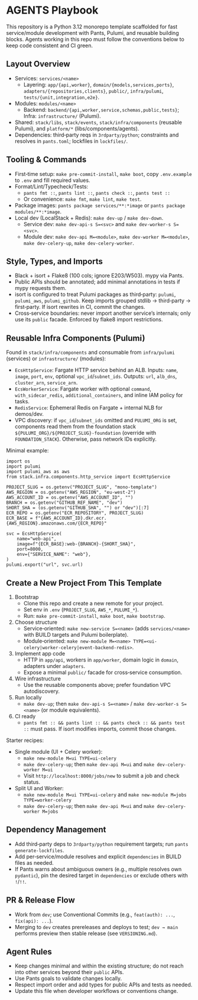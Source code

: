 # AGENTS Playbook

This repository is a Python 3.12 monorepo template scaffolded for fast service/module development with Pants, Pulumi, and reusable building blocks. Agents working in this repo must follow the conventions below to keep code consistent and CI green.

## Layout Overview
- Services: `services/<name>`
  - Layering: `app/{api,worker}`, `domain/{models,services,ports}`, `adapters/{repositories,clients}`, `public/`, `infra/pulumi`, `tests/{unit,integration,e2e}`.
- Modules: `modules/<name>`
  - Backend: `backend/{api,worker,service,schemas,public,tests}`; Infra: `infrastructure/` (Pulumi).
- Shared: `stack/libs`, `stack/events`, `stack/infra/components` (reusable Pulumi), and `platform/*` (libs/components/agents).
- Dependencies: third‑party reqs in `3rdparty/python`; constraints and resolves in `pants.toml`; lockfiles in `lockfiles/`.

## Tooling & Commands
- First‑time setup: `make pre-commit-install`, `make boot`, copy `.env.example` to `.env` and fill required values.
- Format/Lint/Typecheck/Tests:
  - `pants fmt ::`, `pants lint ::`, `pants check ::`, `pants test ::`
  - Or convenience: `make fmt`, `make lint`, `make test`.
- Package images: `pants package services/**:*image` or `pants package modules/**:*image`.
- Local dev (LocalStack + Redis): `make dev-up` / `make dev-down`.
  - Service dev: `make dev-api-s S=<svc>` and `make dev-worker-s S=<svc>`.
  - Module dev: `make dev-api M=<module>`, `make dev-worker M=<module>`, `make dev-celery-up`, `make dev-celery-worker`.

## Style, Types, and Imports
- Black + isort + Flake8 (100 cols; ignore E203/W503). mypy via Pants.
- Public APIs should be annotated; add minimal annotations in tests if mypy requests them.
- isort is configured to treat Pulumi packages as third‑party: `pulumi`, `pulumi_aws`, `pulumi_github`. Keep imports grouped stdlib → third‑party → first‑party. If isort rewrites in CI, commit the changes.
- Cross‑service boundaries: never import another service’s internals; only use its `public` facade. Enforced by flake8 import restrictions.

## Reusable Infra Components (Pulumi)
Found in `stack/infra/components` and consumable from `infra/pulumi` (services) or `infrastructure/` (modules):
- `EcsHttpService`: Fargate HTTP service behind an ALB. Inputs: `name`, `image`, `port`, `env`, optional `vpc_id`/`subnet_ids`. Outputs: `url`, `alb_dns`, `cluster_arn`, `service_arn`.
- `EcsWorkerService`: Fargate worker with optional `command`, `with_sidecar_redis`, `additional_containers`, and inline IAM policy for tasks.
- `RedisService`: Ephemeral Redis on Fargate + internal NLB for demos/dev.
- VPC discovery: if `vpc_id`/`subnet_ids` omitted and `PULUMI_ORG` is set, components read them from the foundation stack `${PULUMI_ORG}/${PROJECT_SLUG}-foundation` (override with `FOUNDATION_STACK`). Otherwise, pass network IDs explicitly.

Minimal example:
```
import os
import pulumi
import pulumi_aws as aws
from stack.infra.components.http_service import EcsHttpService

PROJECT_SLUG = os.getenv("PROJECT_SLUG", "mono-template")
AWS_REGION = os.getenv("AWS_REGION", "eu-west-2")
AWS_ACCOUNT_ID = os.getenv("AWS_ACCOUNT_ID", "")
BRANCH = os.getenv("GITHUB_REF_NAME", "dev")
SHORT_SHA = (os.getenv("GITHUB_SHA", "") or "dev")[:7]
ECR_REPO = os.getenv("ECR_REPOSITORY", PROJECT_SLUG)
ECR_BASE = f"{AWS_ACCOUNT_ID}.dkr.ecr.{AWS_REGION}.amazonaws.com/{ECR_REPO}"

svc = EcsHttpService(
    name="web-api",
    image=f"{ECR_BASE}:web-{BRANCH}-{SHORT_SHA}",
    port=8000,
    env={"SERVICE_NAME": "web"},
)
pulumi.export("url", svc.url)
```

## Create a New Project From This Template
1) Bootstrap
   - Clone this repo and create a new remote for your project.
   - Set env in `.env` (`PROJECT_SLUG`, `AWS_*`, `PULUMI_*`).
   - Run: `make pre-commit-install`, `make boot`, `make bootstrap`.
2) Choose structure
   - Service‑oriented: `make new-service S=<name>` (adds `services/<name>` with BUILD targets and Pulumi boilerplate).
   - Module‑oriented: `make new-module M=<name> TYPE=<ui-celery|worker-celery|event-backend-redis>`.
3) Implement app code
   - HTTP in `app/api`, workers in `app/worker`, domain logic in `domain`, adapters under `adapters`.
   - Expose a minimal `public/` facade for cross‑service consumption.
4) Wire infrastructure
   - Use the reusable components above; prefer foundation VPC autodiscovery.
5) Run locally
   - `make dev-up`; then `make dev-api-s S=<name>` / `make dev-worker-s S=<name>` (or module equivalents).
6) CI ready
   - `pants fmt :: && pants lint :: && pants check :: && pants test ::` must pass. If isort modifies imports, commit those changes.

Starter recipes:
- Single module (UI + Celery worker):
  - `make new-module M=ui TYPE=ui-celery`
  - `make dev-celery-up`; then `make dev-api M=ui` and `make dev-celery-worker M=ui`
  - Visit `http://localhost:8000/jobs/new` to submit a job and check status.
- Split UI and Worker:
  - `make new-module M=ui TYPE=ui-celery` and `make new-module M=jobs TYPE=worker-celery`
  - `make dev-celery-up`; then `make dev-api M=ui` and `make dev-celery-worker M=jobs`

## Dependency Management
- Add third‑party deps to `3rdparty/python` requirement targets; run `pants generate-lockfiles`.
- Add per‑service/module resolves and explicit `dependencies` in BUILD files as needed.
- If Pants warns about ambiguous owners (e.g., multiple resolves own `pydantic`), pin the desired target in `dependencies` or exclude others with `!`/`!!`.

## PR & Release Flow
- Work from `dev`; use Conventional Commits (e.g., `feat(auth): ...`, `fix(api): ...`).
- Merging to `dev` creates prereleases and deploys to test; `dev → main` performs preview then stable release (see `VERSIONING.md`).

## Agent Rules
- Keep changes minimal and within the existing structure; do not reach into other services beyond their `public` APIs.
- Use Pants goals to validate changes locally.
- Respect import order and add types for public APIs and tests as needed.
- Update this file when developer workflows or conventions change.
